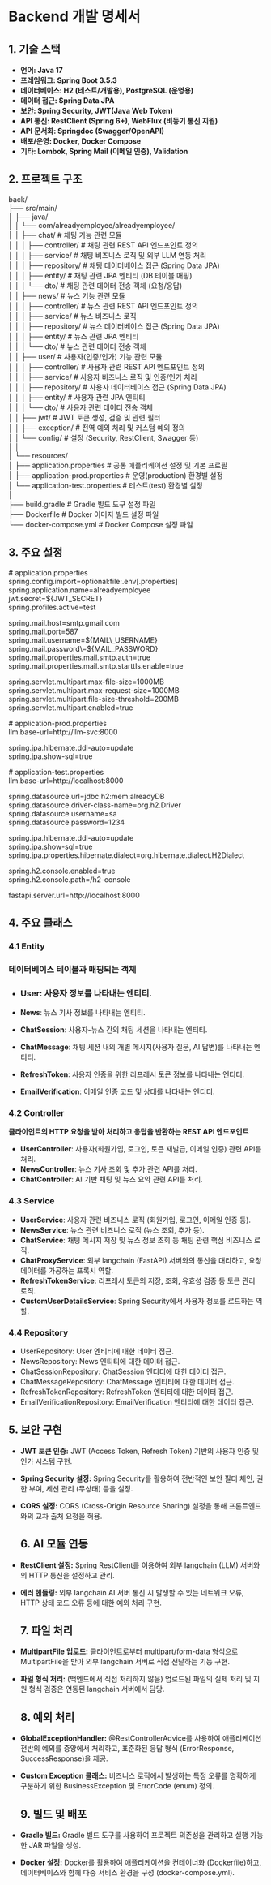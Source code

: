 # **Backend 개발 명세서**

## **1\. 기술 스택**

* **언어: Java 17**  
* **프레임워크: Spring Boot 3.5.3**  
* **데이터베이스: H2 (테스트/개발용), PostgreSQL (운영용)**  
* **데이터 접근: Spring Data JPA**  
* **보안: Spring Security, JWT(Java Web Token)**  
* **API 통신: RestClient (Spring 6+), WebFlux (비동기 통신 지원)**  
* **API 문서화: Springdoc (Swagger/OpenAPI)**  
* **배포/운영: Docker, Docker Compose**  
* **기타: Lombok, Spring Mail (이메일 인증), Validation**

## **2\. 프로젝트 구조**

back/                                                 
├── src/main/  
│       ├── java/  
│       │   └── com/alreadyemployee/alreadyemployee/  
│       │       ├── chat/                           \# 채팅 기능 관련 모듈  
│       │       │   ├── controller/                 \# 채팅 관련 REST API 엔드포인트 정의  
│       │       │   ├── service/                    \# 채팅 비즈니스 로직 및 외부 LLM 연동 처리  
│       │       │   ├── repository/                 \# 채팅 데이터베이스 접근 (Spring Data JPA)  
│       │       │   ├── entity/                     \# 채팅 관련 JPA 엔티티 (DB 테이블 매핑)  
│       │       │   └── dto/                        \# 채팅 관련 데이터 전송 객체 (요청/응답)  
│       │       ├── news/                           \# 뉴스 기능 관련 모듈  
│       │       │   ├── controller/                 \# 뉴스 관련 REST API 엔드포인트 정의  
│       │       │   ├── service/                    \# 뉴스 비즈니스 로직  
│       │       │   ├── repository/                 \# 뉴스 데이터베이스 접근 (Spring Data JPA)  
│       │       │   ├── entity/                     \# 뉴스 관련 JPA 엔티티  
│       │       │   └── dto/                        \# 뉴스 관련 데이터 전송 객체  
│       │       ├── user/                           \# 사용자(인증/인가) 기능 관련 모듈  
│       │       │   ├── controller/                 \# 사용자 관련 REST API 엔드포인트 정의  
│       │       │   ├── service/                    \# 사용자 비즈니스 로직 및 인증/인가 처리  
│       │       │   ├── repository/                 \# 사용자 데이터베이스 접근 (Spring Data JPA)  
│       │       │   ├── entity/                     \# 사용자 관련 JPA 엔티티  
│       │       │   └── dto/                        \# 사용자 관련 데이터 전송 객체  
│       │       ├── jwt/                            \# JWT 토큰 생성, 검증 및 관련 필터  
│       │       ├── exception/                      \# 전역 예외 처리 및 커스텀 예외 정의  
│       │       └── config/                         \# 설정 (Security, RestClient, Swagger 등)  
│       │  
│       └── resources/  
│           ├── application.properties              \# 공통 애플리케이션 설정 및 기본 프로필  
│           ├── application-prod.properties         \# 운영(production) 환경별 설정  
│           └── application-test.properties         \# 테스트(test) 환경별 설정  
│  
├── build.gradle                                    \# Gradle 빌드 도구 설정 파일  
├── Dockerfile                                      \# Docker 이미지 빌드 설정 파일  
└── docker-compose.yml                              \# Docker Compose 설정 파일

## **3\. 주요 설정**

\# application.properties  
spring.config.import\=optional:file:.env\[.properties\]  
spring.application.name\=alreadyemployee  
jwt.secret\=${JWT\_SECRET}  
spring.profiles.active\=test

spring.mail.host\=smtp.gmail.com  
spring.mail.port\=587  
spring.mail.username\=${MAIL\_USERNAME}  
spring.mail.password\=${MAIL\_PASSWORD}  
spring.mail.properties.mail.smtp.auth\=true  
spring.mail.properties.mail.smtp.starttls.enable\=true

spring.servlet.multipart.max-file-size\=1000MB  
spring.servlet.multipart.max-request-size\=1000MB  
spring.servlet.multipart.file-size-threshold\=200MB  
spring.servlet.multipart.enabled\=true

\# application-prod.properties  
llm.base-url\=http://llm-svc:8000

spring.jpa.hibernate.ddl-auto\=update  
spring.jpa.show-sql\=true

\# application-test.properties  
llm.base-url\=http://localhost:8000

spring.datasource.url\=jdbc:h2:mem:alreadyDB  
spring.datasource.driver-class-name\=org.h2.Driver  
spring.datasource.username\=sa  
spring.datasource.password\=1234

spring.jpa.hibernate.ddl-auto\=update  
spring.jpa.show-sql\=true  
spring.jpa.properties.hibernate.dialect\=org.hibernate.dialect.H2Dialect

spring.h2.console.enabled\=true  
spring.h2.console.path\=/h2-console

fastapi.server.url\=http://localhost:8000

## **4\. 주요 클래스**

### **4.1 Entity** 

### **데이터베이스 테이블과 매핑되는 객체**

* ### **User**: 사용자 정보를 나타내는 엔티티.

* **News**: 뉴스 기사 정보를 나타내는 엔티티.  
* **ChatSession**: 사용자-뉴스 간의 채팅 세션을 나타내는 엔티티.  
* **ChatMessage**: 채팅 세션 내의 개별 메시지(사용자 질문, AI 답변)를 나타내는 엔티티.  
* **RefreshToken**: 사용자 인증을 위한 리프레시 토큰 정보를 나타내는 엔티티.  
* **EmailVerification**: 이메일 인증 코드 및 상태를 나타내는 엔티티.

### **4.2 Controller**

**클라이언트의 HTTP 요청을 받아 처리하고 응답을 반환하는 REST API 엔드포인트**

* **UserController**: 사용자(회원가입, 로그인, 토큰 재발급, 이메일 인증) 관련 API를 처리.  
* **NewsController**: 뉴스 기사 조회 및 추가 관련 API를 처리.  
* **ChatController**: AI 기반 채팅 및 뉴스 요약 관련 API를 처리.

### **4.3 Service**

* **UserService**: 사용자 관련 비즈니스 로직 (회원가입, 로그인, 이메일 인증 등).  
* **NewsService**: 뉴스 관련 비즈니스 로직 (뉴스 조회, 추가 등).  
* **ChatService**: 채팅 메시지 저장 및 뉴스 정보 조회 등 채팅 관련 핵심 비즈니스 로직.  
* **ChatProxyService**: 외부 langchain (FastAPI) 서버와의 통신을 대리하고, 요청 데이터를 가공하는 프록시 역할.  
* **RefreshTokenService**: 리프레시 토큰의 저장, 조회, 유효성 검증 등 토큰 관리 로직.  
* **CustomUserDetailsService**: Spring Security에서 사용자 정보를 로드하는 역할.

### **4.4 Repository**

* UserRepository: User 엔티티에 대한 데이터 접근.  
* NewsRepository: News 엔티티에 대한 데이터 접근.  
* ChatSessionRepository: ChatSession 엔티티에 대한 데이터 접근.  
* ChatMessageRepository: ChatMessage 엔티티에 대한 데이터 접근.  
* RefreshTokenRepository: RefreshToken 엔티티에 대한 데이터 접근.  
* EmailVerificationRepository: EmailVerification 엔티티에 대한 데이터 접근.

## 

## 

## **5\. 보안 구현**

* **JWT 토큰 인증:** JWT (Access Token, Refresh Token) 기반의 사용자 인증 및 인가 시스템 구현.  
* **Spring Security 설정:** Spring Security를 활용하여 전반적인 보안 필터 체인, 권한 부여, 세션 관리 (무상태) 등을 설정.  
* **CORS 설정:** CORS (Cross-Origin Resource Sharing) 설정을 통해 프론트엔드와의 교차 출처 요청을 허용.

  ## **6\. AI 모듈 연동**

* **RestClient 설정:** Spring RestClient를 이용하여 외부 langchain (LLM) 서버와의 HTTP 통신을 설정하고 관리.  
* **에러 핸들링:** 외부 langchain AI 서버 통신 시 발생할 수 있는 네트워크 오류, HTTP 상태 코드 오류 등에 대한 예외 처리 구현.

  ## **7\. 파일 처리**

* **MultipartFile 업로드:** 클라이언트로부터 multipart/form-data 형식으로 MultipartFile을 받아 외부 langchain 서버로 직접 전달하는 기능 구현.  
* **파일 형식 처리:** (백엔드에서 직접 처리하지 않음) 업로드된 파일의 실제 처리 및 지원 형식 검증은 연동된 langchain 서버에서 담당. 

  ## **8\. 예외 처리**

* **GlobalExceptionHandler:** @RestControllerAdvice를 사용하여 애플리케이션 전반의 예외를 중앙에서 처리하고, 표준화된 응답 형식 (ErrorResponse, SuccessResponse)을 제공.  
* **Custom Exception 클래스:** 비즈니스 로직에서 발생하는 특정 오류를 명확하게 구분하기 위한 BusinessException 및 ErrorCode (enum) 정의.

  ## **9\. 빌드 및 배포**

* **Gradle 빌드:** Gradle 빌드 도구를 사용하여 프로젝트 의존성을 관리하고 실행 가능한 JAR 파일을 생성.  
* **Docker 설정:** Docker를 활용하여 애플리케이션을 컨테이너화 (Dockerfile)하고, 데이터베이스와 함께 다중 서비스 환경을 구성 (docker-compose.yml).


